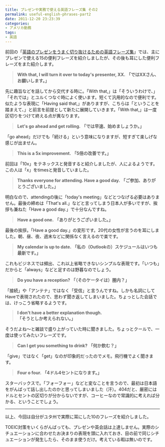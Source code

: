 ```yaml
---
title: プレゼンや実務で使える英語フレーズ集 その2
permalink: useful-english-phrases-part2
date: 2011-12-20 23:23:39
categories:
- アメリカ勤務
tags:
- 英語
---
```

前回の「<a href="../useful-english-phrases/">英語のプレゼンをうまく切り抜けるための英語フレーズ集</a>」では、主にプレゼンで使える15の便利フレーズを紹介しましたが、その後も耳にした便利フレーズをまた紹介します。

> **With that, I will turn it over to today's presenter, XX.**
**「ではXXさん、お願いします。」**

先に趣旨などを話してから交代する時に。「With that,」は「そういうわけで、」「それでは」とユルくつなぐ時によく使います。短くて汎用的なので便利です。
似たような表現に「Having said that,」がありますが、こちらは「ということを踏まえて、」と前言を前提として新たに展開していきます。「With that,」は一度区切りをつけて終える点が異なります。

> **Let's go ahead and get rolling.**
**「では早速、始めましょうか。」**

「go ahead」だけでも「続ける」という意味になりますが、短すぎて楽しげな感じが出ません。

> **This is a 5x improvement.**
**「5倍の改善です。」**

前回は「10x」をテネックスと発音すると紹介しましたが、人によるようです。この人は「x」をtimesと発音していました。

> **Thanks everyone for attending. Have a good day.**
**「ご参加、ありがとうございました。」**

明白なので、attendingの後に「today's meeting」などとつなげる必要はありません。最後の締めは「That's all.」などと言ってしまう日本人が多いですが、挨拶も兼ねた「Have a good day.」で十分なんですね。

> **Have a good one.**
**「ありがとうございました。」**

最後の挨拶。「Have a good day.」の変形です。20代の女性が言うのを耳にしました。朝、昼、夜、週末などに関係なく言えるので楽です。

> **My calendar is up to date.**
**「私の（Outlookの）スケジュールはいつも最新です。」**

これもビジネスでは頻出、これ以上省略できないシンプルな表現です。「いつも」だからと「always」などと足すのは野暮なのでしょう。

> **Do you have a reception?**
**「（そのケータイは）圏内？」**

「接続」や「アンテナ」ではなく「受信」と言うんですね。しかも名詞にしてHaveで表現されたので、思わず聞き返してしまいました。ちょっとした会話では、けっこう省略するようです。

> **I don't have a better explanation though.**
**「そうとしか考えられない。」**

そうだよね～と雑談で盛り上がっていた時に聞きました。ちょっとクールで、一度は使ってみたいフレーズです。

> **Can I get you something to drink?**
**「何か飲む？」**

「give」ではなく「get」なのが印象的だったのでメモ。飛行機でよく聞きます。

> **Four o four.**
**「4ドル4セントになります。」**

スターバックスで。「フォーフォー」などと変なことを言うので、最初は日本語をがんばって話し出したのかと思ってしまいました（汗）。404だと、厳密にはドルとセントの区切りが分からないですが、コーヒーなので常識的に考えれば分かる、ということでしょう。

_____

以上、今回は自分がユタ州で実際に耳にした10のフレーズを紹介しました。

TOEIC対策をいくらがんばっても、プレゼンや英会話は上達しません。実際のシチュエーションに合わせたお決まりの表現を頭に入れておき、目の前で同じシチュエーションが発生したら、そのまま使うだけ。考えている暇は無いのです。